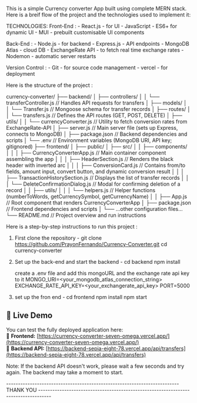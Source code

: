 This is a simple Currency converter App built using complete MERN stack. Here is a breif flow of the project and the technologies used to implement it:

TECHNOLOGIES:
Front-End : - React.js - for UI - JavaScript - ES6+ for dynamic UI - MUI - prebuilt customisable UI components

Back-End : - Node.js - for backend - Express.js - API endpoints - MongoDB Atlas - cloud DB - ExchangeRate API - to fetch real time exchange rates - Nodemon - automatic server restarts

Version Control : - Git - for source code management - vercel - for deployment

Here is the structure of the project :

currency-converter/
├── backend/
│ ├── controllers/
│ │ └── transferController.js // Handles API requests for transfers
│ ├── models/
│ │ └── Transfer.js // Mongoose schema for transfer records
│ ├── routes/
│ │ └── transfers.js // Defines the API routes (GET, POST, DELETE)
│ ├── utils/
│ │ └── currencyConverter.js // Utility to fetch conversion rates from ExchangeRate-API
│ ├── server.js // Main server file (sets up Express, connects to MongoDB)
│ ├── package.json // Backend dependencies and scripts
│ └── .env // Environment variables (MongoDB URI, API key; gitignored)
├── frontend/
│ ├── public/
│ ├── src/
│ │ ├── components/
│ │ │ ├── CurrencyConverterApp.js // Main container component assembling the app
│ │ │ ├── HeaderSection.js // Renders the black header with inverted arc
│ │ │ ├── ConversionCard.js // Contains from/to fields, amount input, convert button, and dynamic conversion result
│ │ │ ├── TransactionHistorySection.js // Displays the list of transfer records
│ │ │ └── DeleteConfirmationDialog.js // Modal for confirming deletion of a record
│ │ ├── utils/
│ │ │ └── helpers.js // Helper functions (numberToWords, getCurrencySymbol, getCurrencyName)
│ │ ├── App.js // Root component that renders CurrencyConverterApp
│ ├── package.json // Frontend dependencies and scripts
│ └── ...other configuration files...  
└── README.md // Project overview and run instructions

Here is a step-by-step instructions to run this project :

1. First clone the repository -
   git clone https://github.com/PrayonFernando/Currency-Converter.git
   cd currency-converter

2. Set up the back-end and start the backend -
   cd backend
   npm install

   create a .env file and add this mongoURL and the exchange rate api key to it
   MONGO_URI=<your_mongodb_atlas_connection_string>
   EXCHANGE_RATE_API_KEY=<your_exchangerate_api_key>
   PORT=5000

3. set up the fron end -
   cd frontend
   npm install
   npm start

## 🚀 Live Demo

You can test the fully deployed application here:  
🔗 **Frontend:** [https://currency-converter-seven-omega.vercel.app/](https://currency-converter-seven-omega.vercel.app/)  
🔗 **Backend API:** [https://backend-sepia-eight-78.vercel.app/api/transfers](https://backend-sepia-eight-78.vercel.app/api/transfers)

Note: If the backend API doesn't work, please wait a few seconds and try again. The backend may take a moment to start.

------------------------------------------------------------------------- THANK YOU -----------------------------------------------------------------------------------
